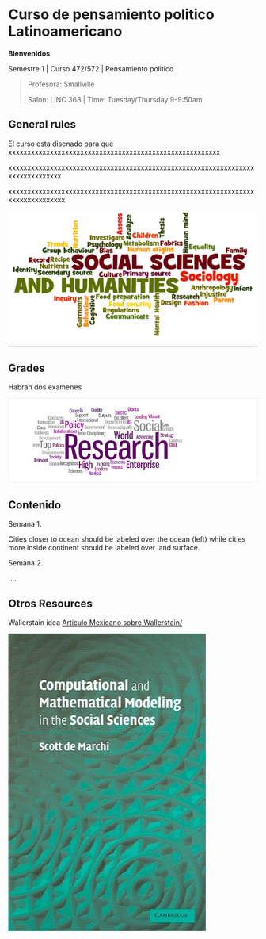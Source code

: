 # Curso de pensamiento politico Latinoamericano

**Bienvenidos**

Semestre 1 | Curso 472/572 | Pensamiento politico
>
> Profesora: Smallville
>
>Salon: LINC 368 | Time: Tuesday/Thursday 9-9:50am

## **General rules**

El curso esta disenado para que xxxxxxxxxxxxxxxxxxxxxxxxxxxxxxxxxxxxxxxxxxxxxxxxxxxxxxxx

xxxxxxxxxxxxxxxxxxxxxxxxxxxxxxxxxxxxxxxxxxxxxxxxxxxxxxxxxxxxxxxxxxxxxxxxxxxxxxx

xxxxxxxxxxxxxxxxxxxxxxxxxxxxxxxxxxxxxxxxxxxxxxxxxxxxxxxxxxxxxxxxxxxxxxxxxxxxxxxx

![Generar miedo](img/Social_Sciences_and_Humanities_wordle.png)

------

## **Grades**

Habran dos examenes

![image](img/1.png)

## Contenido

Semana 1.

Cities closer to ocean should be labeled over the ocean (left) while cities more inside continent should be labeled over land surface.

Semana 2.

....



## Otros Resources 

Wallerstain idea [Articulo Mexicano sobre Wallerstain](http://www.scielo.org.mx/pdf/argu/v28n77/v28n77a7.pdf)[/](http://shadedrelief.com/)

![cuantitativo](img\computador.png)